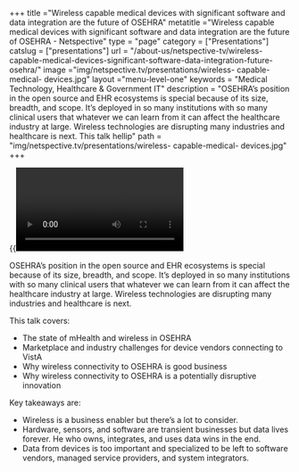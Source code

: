 +++
title ="Wireless capable medical devices with significant software and data integration are the future of OSEHRA"
metatitle ="Wireless capable medical devices with significant software and data integration are the future of OSEHRA - Netspective"
type = "page"
category = ["Presentations"]
catslug = ["presentations"]
url = "/about-us/netspective-tv/wireless-capable-medical-devices-significant-software-data-integration-future-osehra/"
image ="img/netspective.tv/presentations/wireless- capable-medical- devices.jpg"
layout ="menu-level-one"
keywords = "Medical Technology, Healthcare & Government IT"
description = "OSEHRA’s position in the open source and EHR ecosystems is special because of its size, breadth, and scope. It’s deployed in so many institutions with so many clinical users that whatever we can learn from it can affect the healthcare industry at large. Wireless technologies are disrupting many industries and healthcare is next. This talk hellip"
path = "img/netspective.tv/presentations/wireless- capable-medical- devices.jpg"
+++

{{<video ee1a90e0fac1013030151e94305d5d98>}}

OSEHRA’s position in the open source and EHR ecosystems is special because of its size, breadth, and scope. It’s deployed in so many institutions with so many clinical users that whatever we can learn from it can affect the healthcare industry at large. Wireless technologies are disrupting many industries and healthcare is next.

This talk covers:

* The state of mHealth and wireless in OSEHRA
* Marketplace and industry challenges for device vendors connecting to VistA
* Why wireless connectivity to OSEHRA is good business
* Why wireless connectivity to OSEHRA is a potentially disruptive innovation

Key takeaways are:

* Wireless is a business enabler but there’s a lot to consider.
* Hardware, sensors, and software are transient businesses but data lives forever. He who owns, integrates, and uses data wins in the end.
* Data from devices is too important and specialized to be left to software vendors, managed service providers, and system integrators.